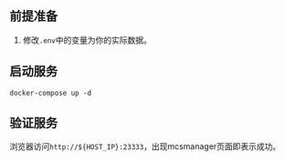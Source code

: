 ## 前提准备

1. 修改`.env`中的变量为你的实际数据。

## 启动服务

```shell
docker-compose up -d
```

## 验证服务

浏览器访问`http://${HOST_IP}:23333`，出现mcsmanager页面即表示成功。
